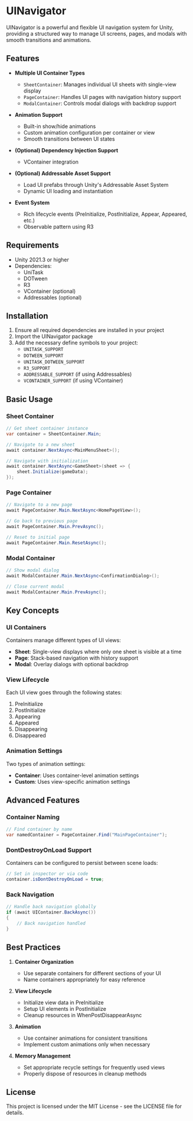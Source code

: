 # UINavigator

UINavigator is a powerful and flexible UI navigation system for Unity, providing a structured way to manage UI screens, pages, and modals with smooth transitions and animations.

## Features

- **Multiple UI Container Types**
  - `SheetContainer`: Manages individual UI sheets with single-view display
  - `PageContainer`: Handles UI pages with navigation history support
  - `ModalContainer`: Controls modal dialogs with backdrop support

- **Animation Support**
  - Built-in show/hide animations
  - Custom animation configuration per container or view
  - Smooth transitions between UI states

- **(Optional) Dependency Injection Support**
  - VContainer integration

- **(Optional) Addressable Asset Support**
  - Load UI prefabs through Unity's Addressable Asset System
  - Dynamic UI loading and instantiation

- **Event System**
  - Rich lifecycle events (PreInitialize, PostInitialize, Appear, Appeared, etc.)
  - Observable pattern using R3

## Requirements

- Unity 2021.3 or higher
- Dependencies:
  - UniTask
  - DOTween
  - R3
  - VContainer (optional)
  - Addressables (optional)

## Installation

1. Ensure all required dependencies are installed in your project
2. Import the UINavigator package
3. Add the necessary define symbols to your project:
   - `UNITASK_SUPPORT`
   - `DOTWEEN_SUPPORT`
   - `UNITASK_DOTWEEN_SUPPORT`
   - `R3_SUPPORT`
   - `ADDRESSABLE_SUPPORT` (if using Addressables)
   - `VCONTAINER_SUPPORT` (if using VContainer)

## Basic Usage

### Sheet Container

```csharp
// Get sheet container instance
var container = SheetContainer.Main;

// Navigate to a new sheet
await container.NextAsync<MainMenuSheet>();

// Navigate with initialization
await container.NextAsync<GameSheet>(sheet => {
    sheet.Initialize(gameData);
});
```

### Page Container

```csharp
// Navigate to a new page
await PageContainer.Main.NextAsync<HomePageView>();

// Go back to previous page
await PageContainer.Main.PrevAsync();

// Reset to initial page
await PageContainer.Main.ResetAsync();
```

### Modal Container

```csharp
// Show modal dialog
await ModalContainer.Main.NextAsync<ConfirmationDialog>();

// Close current modal
await ModalContainer.Main.PrevAsync();
```

## Key Concepts

### UI Containers

Containers manage different types of UI views:
- **Sheet**: Single-view displays where only one sheet is visible at a time
- **Page**: Stack-based navigation with history support
- **Modal**: Overlay dialogs with optional backdrop

### View Lifecycle

Each UI view goes through the following states:
1. PreInitialize
2. PostInitialize
3. Appearing
4. Appeared
5. Disappearing
6. Disappeared

### Animation Settings

Two types of animation settings:
- **Container**: Uses container-level animation settings
- **Custom**: Uses view-specific animation settings

## Advanced Features

### Container Naming

```csharp
// Find container by name
var namedContainer = PageContainer.Find("MainPageContainer");
```

### DontDestroyOnLoad Support

Containers can be configured to persist between scene loads:

```csharp
// Set in inspector or via code
container.isDontDestroyOnLoad = true;
```

### Back Navigation

```csharp
// Handle back navigation globally
if (await UIContainer.BackAsync())
{
    // Back navigation handled
}
```

## Best Practices

1. **Container Organization**
   - Use separate containers for different sections of your UI
   - Name containers appropriately for easy reference

2. **View Lifecycle**
   - Initialize view data in PreInitialize
   - Setup UI elements in PostInitialize
   - Cleanup resources in WhenPostDisappearAsync

3. **Animation**
   - Use container animations for consistent transitions
   - Implement custom animations only when necessary

4. **Memory Management**
   - Set appropriate recycle settings for frequently used views
   - Properly dispose of resources in cleanup methods

## License

This project is licensed under the MIT License - see the LICENSE file for details.